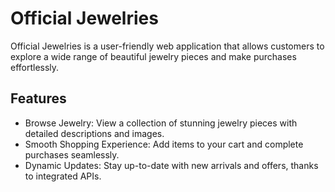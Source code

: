 # Official Jewelries
Official Jewelries is a user-friendly web application that allows customers to explore a wide range of beautiful jewelry pieces and make purchases effortlessly.

## Features
- Browse Jewelry: View a collection of stunning jewelry pieces with detailed descriptions and images.
- Smooth Shopping Experience: Add items to your cart and complete purchases seamlessly.
- Dynamic Updates: Stay up-to-date with new arrivals and offers, thanks to integrated APIs.
